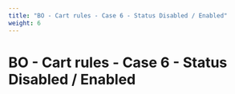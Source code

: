 ```yaml
---
title: "BO - Cart rules - Case 6 - Status Disabled / Enabled"
weight: 6
---
```


# BO - Cart rules - Case 6 - Status Disabled / Enabled
